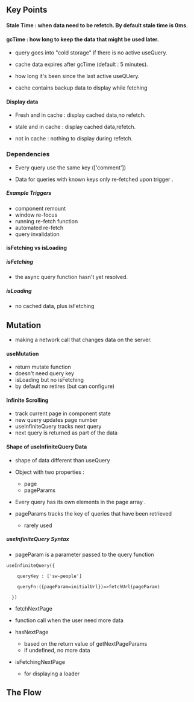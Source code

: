 ## Key Points

#### Stale Time : when data need to be refetch. By default stale time is 0ms.

#### gcTime : how long to keep the data that might be used later.

- query goes into "cold storage" if there is no active useQuery.
- cache data expires after gcTime (default : 5 minutes).
- how long it's been since the last active useQUery.

- cache contains backup data to display while fetching

#### Display data

- Fresh and in cache : display cached data,no refetch.

- stale and in cache : display cached data,refetch.

- not in cache : nothing to display during refetch.

### Dependencies

- Every query use the same key (['comment'])

- Data for queries with known keys only re-fetched upon trigger .

##### Example Triggers

- component remount
- window re-focus
- running re-fetch function
- automated re-fetch
- query invalidation

#### isFetching vs isLoading

##### isFetching

- the async query function hasn't yet resolved.

##### isLoading

- no cached data, plus isFetching

## Mutation

- making a network call that changes data on the server.

#### useMutation

- return mutate function
- doesn't need query key
- isLoading but no isFetching
- by default no retires (but can configure)

#### Infinite Scrolling

- track current page in component state
- new query updates page number
- useInfiniteQuery tracks next query
- next query is returned as part of the data

#### Shape of useInfiniteQuery Data

- shape of data different than useQuery

- Object with two properties :

  - page
  - pageParams

- Every query has its own elements in the page array .
- pageParams tracks the key of queries that have been retrieved
  - rarely used

##### useInfiniteQuery Syntax

- pageParam is a parameter passed to the query function

```
useInfiniteQuery({

    queryKey : ['sw-people']

    queryFn:({pageParam=initialUrl})=>fetchUrl(pageParam)

  })
```

- fetchNextPage
- function call when the user need more data

- hasNextPage
  - based on the return value of getNextPageParams
  - if undefined, no more data
- isFetchingNextPage
  - for displaying a loader

## The Flow
